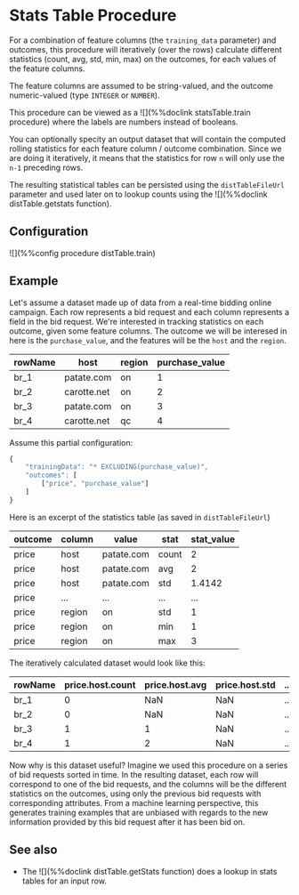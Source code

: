 # Stats Table Procedure

For a combination of feature columns (the `training_data` parameter) and outcomes, this procedure
will iteratively (over the rows) calculate different statistics (count, avg, std, min, max) on
the outcomes, for each values of the feature columns. 

The feature columns are assumed to be string-valued, and the outcome numeric-valued (type `INTEGER` or `NUMBER`). 

This procedure can be viewed as a ![](%%doclink statsTable.train procedure) where the
labels are numbers instead of booleans.

You can optionally specity an output dataset that will contain the computed rolling statistics for each feature column / outcome
combination. Since we are doing it iteratively, it means that the statistics for row `n` will only use the `n-1` preceding rows.

The resulting statistical tables can be persisted using the `distTableFileUrl` parameter
and used later on to lookup counts using the ![](%%doclink distTable.getstats function).

## Configuration

![](%%config procedure distTable.train)

## Example

Let's assume a dataset made up of data from a real-time bidding online campaign. Each row
represents a bid request and each column represents a field in the bid request. We're interested
in tracking statistics on each outcome, given some feature columns. The outcome we will be
interesed in here is the `purchase_value`, and the features will be the `host` and the `region`.

|  rowName   |  host  |  region  | purchase_value |
|--|--|--|--|
| br_1     | patate.com  | on | 1 |
| br_2     | carotte.net | on | 2 |
| br_3     | patate.com  | on | 3 |
| br_4     | carotte.net | qc | 4 |

Assume this partial configuration:

```javascript
{
    "trainingData": "* EXCLUDING(purchase_value)",
    "outcomes": [
        ["price", "purchase_value"]
    ]
}
```

Here is an excerpt of the statistics table (as saved in `distTableFileUrl`)

| outcome | column | value | stat | stat_value |
|--|--|--|--|--|
| price | host | patate.com | count | 2 |
| price | host | patate.com | avg | 2 |
| price | host | patate.com | std | 1.4142 |
| price | ... | ... | ... | ... |
| price | region | on | std | 1 |
| price | region | on | min | 1 |
| price | region | on | max | 3 |


The iteratively calculated dataset would look like this:

| rowName | price.host.count | price.host.avg | price.host.std | ... | price.region.std | price.region.min | price.max |
|--|--|--|--|--|--|--|--|
| br_1 | 0 | NaN | NaN | ... | NaN | NaN | NaN |
| br_2 | 0 | NaN | NaN | ... | NaN | 1 | 1 |
| br_3 | 1 | 1 | NaN | ... | 1.4142 | 1 | 2 |
| br_4 | 1 | 2 | NaN | ... | NaN | NaN | NaN |

Now why is this dataset useful? Imagine we used this procedure on a series of
bid requests sorted in time. In the resulting dataset, each row will correspond
to one of the bid requests, and the columns will be the different statistics on the
outcomes, using only the previous bid requests with corresponding attributes. 
From a machine learning perspective, this generates training examples that
are unbiased with regards to the new information provided by this bid request
after it has been bid on.

## See also
* The ![](%%doclink distTable.getStats function) does a lookup in stats tables for an input row.
